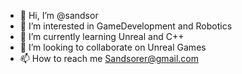- 👋 Hi, I’m @sandsor
- 👀 I’m interested in GameDevelopment and Robotics
- 🌱 I’m currently learning Unreal and C++
- 💞️ I’m looking to collaborate on Unreal Games
- 📫 How to reach me Sandsorer@gmail.com

<!---
sandsor/sandsor is a ✨ special ✨ repository because its `README.md` (this file) appears on your GitHub profile.
You can click the Preview link to take a look at your changes.
--->
